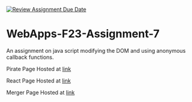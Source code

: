 [![Review Assignment Due Date](https://classroom.github.com/assets/deadline-readme-button-24ddc0f5d75046c5622901739e7c5dd533143b0c8e959d652212380cedb1ea36.svg)](https://classroom.github.com/a/Kv-XePEp)
# WebApps-F23-Assignment-7
An assignment on java script modifying the DOM and using anonymous callback functions.

Pirate Page Hosted at [link](https://44-563-webapps-f23.github.io/44563-webapps-f23-assignment7-VasanthiY/pirate.html)

React Page Hosted at [link](https://44-563-webapps-f23.github.io/44563-webapps-f23-assignment7-VasanthiY/react.html)

Merger Page Hosted at [link](https://44-563-webapps-f23.github.io/44563-webapps-f23-assignment7-VasanthiY/merger.html)